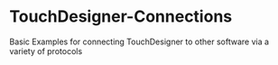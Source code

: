 # TouchDesigner-Connections
Basic Examples for connecting TouchDesigner to other software via a variety of protocols
